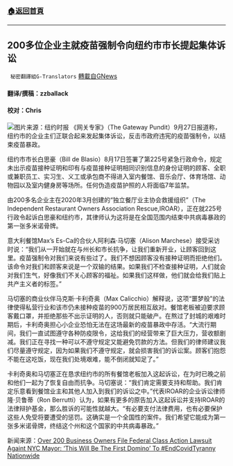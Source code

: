 ###  [:house:返回首頁](https://github.com/ourhimalayas/txt)
---


## 200多位企业主就疫苗强制令向纽约市市长提起集体诉讼
` 秘密翻譯組G-Translators` [轉載自GNews](https://gnews.org/zh-hans/1560228/)

#### 翻译/撰稿：zzballack

#### 校对：Chris
![](https://assets.gnews.org/wp-content/uploads/2021/09/Picture2-2-1.jpg)图片来源：纽约时报
《网关专家》（The Gateway Pundit）9月27日报道称，纽约市的企业主们正联合起来发起集体诉讼，反击市政府违宪的疫苗强制令，以结束疫苗暴政。

纽约市市长白思豪（Bill de Blasio）8月17日签署了第225号紧急行政命令，规定未出示疫苗接种证明和印有与疫苗接种证明相同识别信息的身份证明的顾客、全职或兼职员工、实习生、义工或承包商不得进入室内餐馆、音乐会厅、体育场馆、动物园以及室内健身房等场所。任何伪造疫苗护照的人将面临7年监禁。

由200多名企业主在2020年3月创建的“独立餐厅业主协会救援组织”（The Independent Restaurant Owners Association Rescue,IROAR），正在就225号行政令起诉白思豪和纽约市，其律师认为这将是在全国范围内结束中共病毒暴政的第一张多米诺骨牌。

意大利餐馆Max’s Es-Ca的合伙人阿利森·马切塞（Alison Marchese）接受采访时说：“我们从一开始就在与州长和市长抗争，让我们重新开业，让顾客回到这里。疫苗强制令对我们来说有些过了。我们不想因顾客没有接种证明而拒绝他们。该命令对我们和顾客来说是一个双输的结果。如果我们不检查接种证明，人们就会对我们生气，好像我们不关心顾客的福祉。如果我们这样做，他们就会给我们贴上共产主义者的标签。”

马切塞的商业伙伴马克斯·卡利奇奥（Max Calicchio）解释说，这项“噩梦般”的法律使得私营行业和该市仍未接种疫苗的900万居民相互敌对。餐馆老板被迫要求顾客戴口罩，并拒绝那些不出示证明的人，否则就只能破产。在熬过了封城的艰难时期后，卡利奇奥担心小企业恐怕无法在这场最新的疫苗暴政中存活。“大流行期间，我们一直试图遵守各种防疫限令，这给我们的经营带来了巨大压力，营收额剧减。我们正在寻找一种可以不遵守规定又能避免罚款的方法。但我们的律师建议我们尽量遵守规定，因为如果我们不遵守规定，就会损害我们的诉讼案。顾客们抱怨不能在这吃饭，现在我们处境艰难，能不倒闭就知足了。”

卡利奇奥和马切塞正在恳求纽约市的所有餐馆老板加入这起诉讼，在为时已晚之前和他们一起为了恢复自由而抗争。马切塞说：“我们肯定需要支持和帮助。我们肯定乐意看到餐馆业主和其他人加入到我们的诉讼之中。”代表IROAR的企业诉讼律师隆·贝鲁蒂（Ron Berrutti）认为，如果有更多的原告加入这起诉讼并支持IROAR的法律辩护基金，那么胜诉的可能性就越大。“有必要支付法律费用，也有必要保护这些人免受将要遭受的惩罚。这确实是一个全国性的案件。我们希望它能成为第一张多米诺骨牌，终结这个州和这个国家的中共病毒暴政。”

新闻来源：[Over 200 Business Owners File Federal Class Action Lawsuit Againt NYC Mayor: ‘This Will Be The First Domino’ To #EndCovidTyranny Nationwide](https://www.thegatewaypundit.com/2021/09/200-business-owners-file-federal-class-action-lawsuit-againt-nyc-mayor-will-first-domino-endcovidtyranny-nationwide/)
